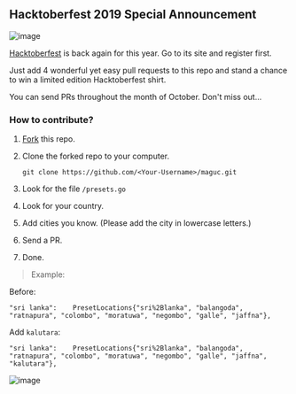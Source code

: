 ## Hacktoberfest 2019 Special Announcement

![image](https://hacktoberfest.digitalocean.com/assets/logo-hf19-header-8245176fe235ab5d942c7580778a914110fa06a23c3d55bf40e2d061809d8785.svg)

[Hacktoberfest](https://hacktoberfest.digitalocean.com) is back again for this year. Go to its site and register first.

Just add 4 wonderful yet easy pull requests to this repo and stand a chance to win a limited edition Hacktoberfest shirt.

You can send PRs throughout the month of October. Don't miss out...

### How to contribute?

1. [Fork](https://github.com/Niweera/maguc/fork) this repo.
2. Clone the forked repo to your computer.

   `git clone https://github.com/<Your-Username>/maguc.git`

3. Look for the file `/presets.go`
4. Look for your country.
5. Add cities you know. (Please add the city in lowercase letters.)
6. Send a PR.
7. Done.

> Example:

Before:

    "sri lanka":    PresetLocations{"sri%2Blanka", "balangoda", "ratnapura", "colombo", "moratuwa", "negombo", "galle", "jaffna"},

Add `kalutara`:

    "sri lanka":    PresetLocations{"sri%2Blanka", "balangoda", "ratnapura", "colombo", "moratuwa", "negombo", "galle", "jaffna", "kalutara"},

![image](https://hacktoberfest.digitalocean.com/assets/logo-hf19-full-10f3c000cea930c76acc1dedc516ea7118b95353220869a3051848e45ff1d656.svg)
